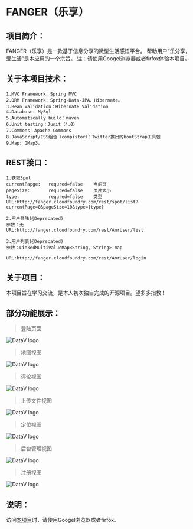 FANGER（乐享）
======

项目简介：
---
FANGER（乐享）是一款基于信息分享的微型生活感悟平台。
帮助用户“乐分享，爱生活”是本应用的一个宗旨。
注：请使用Googel浏览器或者firfox体验本项目。

关于本项目技术：
---
    1.MVC Framework：Spring MVC
    2.ORM Framework：Spring-Data-JPA、Hibernate。
    3.Bean Validation：Hibernate Validation
    4.Database: MySql
    5.Automatically build：maven
    6.Unit testing：Junit（4.0）
    7.Commons：Apache Commons
    8.JavaScript/CSS组合（compistor）：Twitter推出的bootStrap工具包
    9.Map: GMap3。 

REST接口：
---
    1.获取Spot
    currentPapge:   requred=false    当前页
    pageSize:       requred=false    页片大小
    type:           requred=false    类型
    URL:http://fanger.cloudfoundry.com/rest/spot/list?currentPage=0&pageSize=10&type={type}
    
    2.用户登陆(@Deprecated)
    参数：无
    URL:http://fanger.cloudfoundry.com/rest/AnrUser/list
    
    3.用户列表(@Deprecated)
    参数：LinkedMultiValueMap<String, String> map
    
    URL:http://fanger.cloudfoundry.com/rest/AnrUser/login
    
关于项目：
---
本项目旨在学习交流，是本人初次独自完成的开源项目。望多多指教！    

部分功能展示：
---
> 登陆页面

![DataV logo](https://raw.github.com/cncduLee/FANGER/master/src/main/resources/assets/signIn.png)


> 地图视图

![DataV logo](https://raw.github.com/cncduLee/FANGER/master/src/main/resources/assets/mapView.png)

> 评论视图

![DataV logo](https://raw.github.com/cncduLee/FANGER/master/src/main/resources/assets/comment.png)

> 上传文件视图

![DataV logo](https://raw.github.com/cncduLee/FANGER/master/src/main/resources/assets/importImage.png)

> 定位视图

![DataV logo](https://raw.github.com/cncduLee/FANGER/master/src/main/resources/assets/localtion.png)


> 后台管理视图

![DataV logo](https://raw.github.com/cncduLee/FANGER/master/src/main/resources/assets/admin.png)

> 注册视图

![DataV logo](https://raw.github.com/cncduLee/FANGER/master/src/main/resources/assets/signUp.png)

说明：
----
访问[本项目](http://fanger.cloudfoundry.com/)时，请使用Googel浏览器或者firfox。
